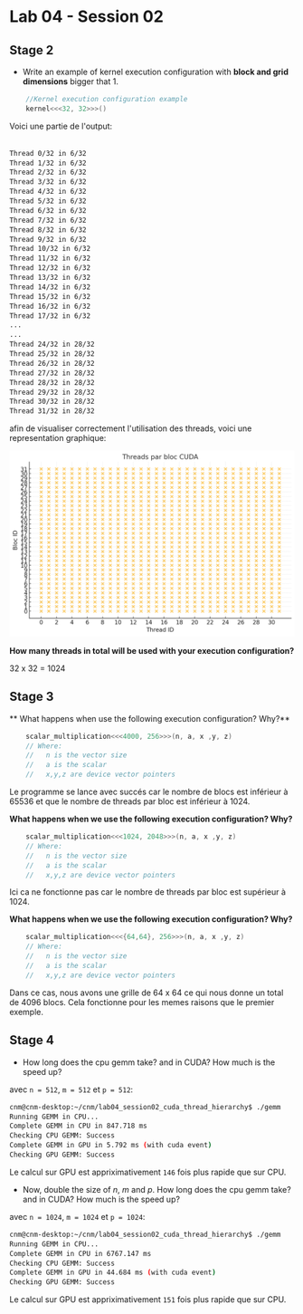 # Lab 04 - Session 02

## Stage 2

* Write an example of kernel execution configuration with **block and grid dimensions** bigger that 1. 

```c++
    //Kernel execution configuration example
    kernel<<<32, 32>>>()
```

Voici une partie de l'output:

```bash

Thread 0/32 in 6/32
Thread 1/32 in 6/32
Thread 2/32 in 6/32
Thread 3/32 in 6/32
Thread 4/32 in 6/32
Thread 5/32 in 6/32
Thread 6/32 in 6/32
Thread 7/32 in 6/32
Thread 8/32 in 6/32
Thread 9/32 in 6/32
Thread 10/32 in 6/32
Thread 11/32 in 6/32
Thread 12/32 in 6/32
Thread 13/32 in 6/32
Thread 14/32 in 6/32
Thread 15/32 in 6/32
Thread 16/32 in 6/32
Thread 17/32 in 6/32
...
...
Thread 24/32 in 28/32
Thread 25/32 in 28/32
Thread 26/32 in 28/32
Thread 27/32 in 28/32
Thread 28/32 in 28/32
Thread 29/32 in 28/32
Thread 30/32 in 28/32
Thread 31/32 in 28/32

``` 

afin de visualiser correctement l'utilisation des threads, voici une representation graphique:

![alt text](image.png)

**How many threads in total will be used with your execution configuration?**

32 x 32 = 1024

## Stage 3

** What happens when use the following execution configuration? Why?**

```c++    
    scalar_multiplication<<<4000, 256>>>(n, a, x ,y, z)
    // Where:
    //   n is the vector size
    //   a is the scalar
    //   x,y,z are device vector pointers    
```

Le programme se lance avec succés car le nombre de blocs est inférieur à 65536 et que le nombre de threads par bloc est inférieur à 1024.

**What happens when we use the following execution configuration? Why?**

```c++    
    scalar_multiplication<<<1024, 2048>>>(n, a, x ,y, z)
    // Where:
    //   n is the vector size
    //   a is the scalar
    //   x,y,z are device vector pointers    
```

Ici ca ne fonctionne pas car le nombre de threads par bloc est supérieur à 1024. 

**What happens when we use the following execution configuration? Why?**

```c++    
    scalar_multiplication<<<{64,64}, 256>>>(n, a, x ,y, z)
    // Where:
    //   n is the vector size
    //   a is the scalar
    //   x,y,z are device vector pointers    
```

Dans ce cas, nous avons une grille de 64 x 64 ce qui nous donne un total de 4096 blocs. Cela fonctionne pour les memes raisons que le premier exemple.

## Stage 4

* How long does the cpu gemm take? and in CUDA? How much is the speed up?

avec `n = 512`, `m = 512` et `p = 512`:

```bash
cnm@cnm-desktop:~/cnm/lab04_session02_cuda_thread_hierarchy$ ./gemm 
Running GEMM in CPU...
Complete GEMM in CPU in 847.718 ms
Checking CPU GEMM: Success
Complete GEMM in GPU in 5.792 ms (with cuda event)
Checking GPU GEMM: Success
``` 

Le calcul sur GPU est appriximativement `146` fois plus rapide que sur CPU.

* Now, double the size of *n*, *m* and *p*. How long does the cpu gemm take? and in CUDA? How much is the speed up?

avec `n = 1024`, `m = 1024` et `p = 1024`:

```bash
cnm@cnm-desktop:~/cnm/lab04_session02_cuda_thread_hierarchy$ ./gemm 
Running GEMM in CPU...
Complete GEMM in CPU in 6767.147 ms
Checking CPU GEMM: Success
Complete GEMM in GPU in 44.684 ms (with cuda event)
Checking GPU GEMM: Success
```

Le calcul sur GPU est appriximativement `151` fois plus rapide que sur CPU.